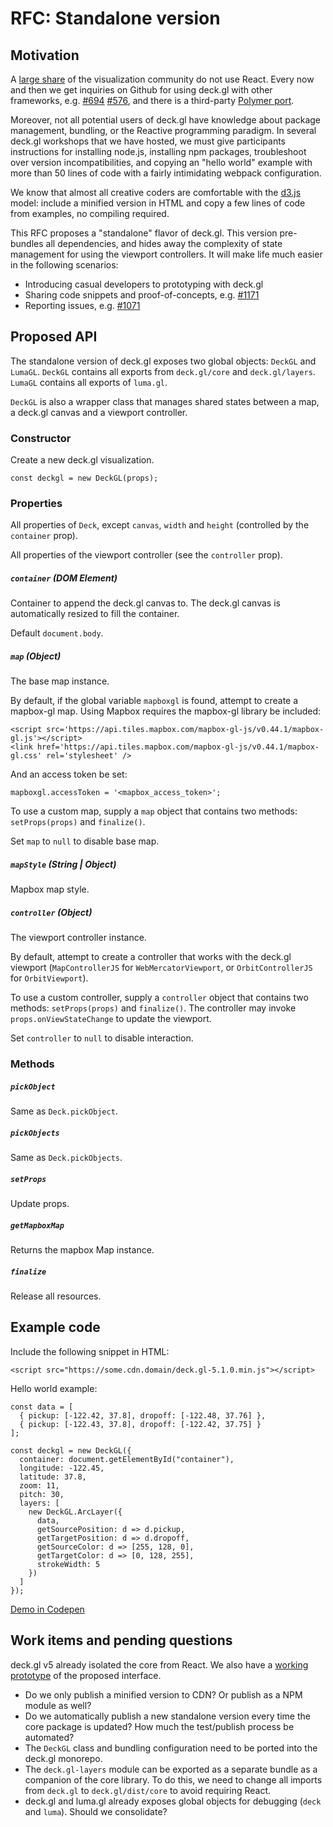 # RFC: Standalone version

## Motivation

A [large share](https://stateofjs.com/2017/front-end/results) of the visualization community do not use React. Every now and then we get inquiries on Github for using deck.gl with other frameworks, e.g. [#694](https://github.com/uber/deck.gl/issues/694) [#576](https://github.com/uber/deck.gl/issues/576), and there is a third-party [Polymer port](https://github.com/PolymerVis/deck-gl).

Moreover, not all potential users of deck.gl have knowledge about package management, bundling, or the Reactive programming paradigm. In several deck.gl workshops that we have hosted, we must give participants instructions for installing node.js, installing npm packages, troubleshoot over version incompatibilities, and copying an "hello world" example with more than 50 lines of code with a fairly intimidating webpack configuration.

We know that almost all creative coders are comfortable with the [d3.js](d3js.org) model: include a minified version in HTML and copy a few lines of code from examples, no compiling required.

This RFC proposes a "standalone" flavor of deck.gl. This version pre-bundles all dependencies, and hides away the complexity of state management for using the viewport controllers. It will make life much easier in the following scenarios:
- Introducing casual developers to prototyping with deck.gl
- Sharing code snippets and proof-of-concepts, e.g. [#1171](https://github.com/uber/deck.gl/pull/1171)
- Reporting issues, e.g. [#1071](https://github.com/uber/deck.gl/issues/1071)


## Proposed API

The standalone version of deck.gl exposes two global objects: `DeckGL` and `LumaGL`. `DeckGL` contains all exports from `deck.gl/core` and `deck.gl/layers`. `LumaGL` contains all exports of `luma.gl`.

`DeckGL` is also a wrapper class that manages shared states between a map, a deck.gl canvas and a viewport controller.

### Constructor

Create a new deck.gl visualization.

```
const deckgl = new DeckGL(props);
```

### Properties

All properties of `Deck`, except `canvas`, `width` and `height` (controlled by the `container` prop).

All properties of the viewport controller (see the `controller` prop).

##### `container` (DOM Element)

Container to append the deck.gl canvas to. The deck.gl canvas is automatically resized to fill the container.

Default `document.body`.

##### `map` (Object)

The base map instance.

By default, if the global variable `mapboxgl` is found, attempt to create a mapbox-gl map. Using Mapbox requires the mapbox-gl library be included:

```
<script src='https://api.tiles.mapbox.com/mapbox-gl-js/v0.44.1/mapbox-gl.js'></script>
<link href='https://api.tiles.mapbox.com/mapbox-gl-js/v0.44.1/mapbox-gl.css' rel='stylesheet' />
```

And an access token be set:

```
mapboxgl.accessToken = '<mapbox_access_token>';
```

To use a custom map, supply a `map` object that contains two methods: `setProps(props)` and `finalize()`.

Set `map` to `null` to disable base map.

##### `mapStyle` (String | Object)

Mapbox map style.


##### `controller` (Object)

The viewport controller instance.

By default, attempt to create a controller that works with the deck.gl viewport (`MapControllerJS` for `WebMercatorViewport`, or `OrbitControllerJS` for `OrbitViewport`).

To use a custom controller, supply a `controller` object that contains two methods: `setProps(props)` and `finalize()`. The controller may invoke `props.onViewStateChange` to update the viewport.

Set `controller` to `null` to disable interaction.


### Methods

##### `pickObject`

Same as `Deck.pickObject`.

##### `pickObjects`

Same as `Deck.pickObjects`.

##### `setProps`

Update props.

##### `getMapboxMap`

Returns the mapbox Map instance.

##### `finalize`

Release all resources.


## Example code

Include the following snippet in HTML:
```
<script src="https://some.cdn.domain/deck.gl-5.1.0.min.js"></script>
```

Hello world example:
```
const data = [
  { pickup: [-122.42, 37.8], dropoff: [-122.48, 37.76] },
  { pickup: [-122.43, 37.8], dropoff: [-122.42, 37.75] }
];

const deckgl = new DeckGL({
  container: document.getElementById("container"),
  longitude: -122.45,
  latitude: 37.8,
  zoom: 11,
  pitch: 30,
  layers: [
    new DeckGL.ArcLayer({
      data,
      getSourcePosition: d => d.pickup,
      getTargetPosition: d => d.dropoff,
      getSourceColor: d => [255, 128, 0],
      getTargetColor: d => [0, 128, 255],
      strokeWidth: 5
    })
  ]
});
```

[Demo in Codepen](https://codepen.io/Pessimistress/pen/jGXVBK)


## Work items and pending questions

deck.gl v5 already isolated the core from React. We also have a [working prototype](https://github.com/Pessimistress/deck.gl-runkit/blob/master/src/deckgl.js) of the proposed interface.

- Do we only publish a minified version to CDN? Or publish as a NPM module as well?
- Do we automatically publish a new standalone version every time the core package is updated? How much the test/publish process be automated?
- The `DeckGL` class and bundling configuration need to be ported into the deck.gl monorepo.
- The `deck.gl-layers` module can be exported as a separate bundle as a companion of the core library. To do this, we need to change all imports from `deck.gl` to `deck.gl/dist/core` to avoid requiring React.
- deck.gl and luma.gl already exposes global objects for debugging (`deck` and `luma`). Should we consolidate?

